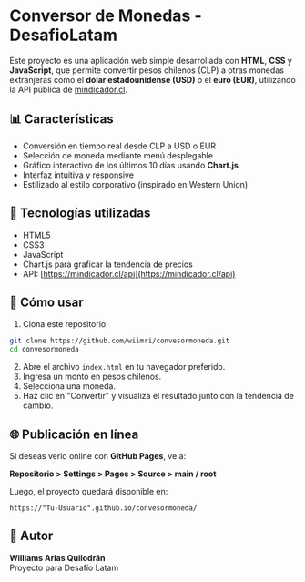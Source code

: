 # Conversor de Monedas - DesafioLatam

Este proyecto es una aplicación web simple desarrollada con **HTML**, **CSS** y **JavaScript**, que permite convertir pesos chilenos (CLP) a otras monedas extranjeras como el **dólar estadounidense (USD)** o el **euro (EUR)**, utilizando la API pública de [mindicador.cl](https://mindicador.cl/api).

## 📊 Características

- Conversión en tiempo real desde CLP a USD o EUR
- Selección de moneda mediante menú desplegable
- Gráfico interactivo de los últimos 10 días usando **Chart.js**
- Interfaz intuitiva y responsive
- Estilizado al estilo corporativo (inspirado en Western Union)

## 🚀 Tecnologías utilizadas

- HTML5
- CSS3
- JavaScript
- Chart.js para graficar la tendencia de precios
- API: [https://mindicador.cl/api](https://mindicador.cl/api)

## 📆 Cómo usar

1. Clona este repositorio:

```bash
git clone https://github.com/wiimri/convesormoneda.git
cd convesormoneda
```

2. Abre el archivo `index.html` en tu navegador preferido.
3. Ingresa un monto en pesos chilenos.
4. Selecciona una moneda.
5. Haz clic en "Convertir" y visualiza el resultado junto con la tendencia de cambio.

## 🌐 Publicación en línea

Si deseas verlo online con **GitHub Pages**, ve a:

**Repositorio > Settings > Pages > Source > main / root**

Luego, el proyecto quedará disponible en:
```
https://"Tu-Usuario".github.io/convesormoneda/
```

## 👤 Autor

**Williams Arias Quilodrán**  
Proyecto para Desafío Latam 
